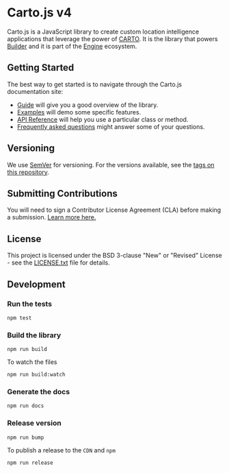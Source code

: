 # Carto.js v4

Carto.js is a JavaScript library to create custom location intelligence applications that leverage the power of [CARTO](https://carto.com/). It is the library that powers [Builder](https://carto.com/builder/) and it is part of the [Engine](https://carto.com/pricing/engine/) ecosystem.

## Getting Started

The best way to get started is to navigate through the Carto.js documentation site:

- [Guide](https://cartodb.github.io/full-reference-api/) will give you a good overview of the library.
- [Examples](https://cartodb.github.io/full-reference-api/examples/) will demo some specific features.
- [API Reference](https://cartodb.github.io/full-reference-api/docs/) will help you use a particular class or method.
- [Frequently asked questions](https://cartodb.github.io/full-reference-api/faqs/) might answer some of your questions.

## Versioning

We use [SemVer](http://semver.org/) for versioning. For the versions available, see the [tags on this repository](https://github.com/CartoDB/cartodb.js/tags).

## Submitting Contributions

You will need to sign a Contributor License Agreement (CLA) before making a submission. [Learn more here.](https://carto.com/contributions/)

## License

This project is licensed under the BSD 3-clause "New" or "Revised" License - see the [LICENSE.txt](LICENSE.txt) file for details.

## Development

### Run the tests

```
npm test
```

### Build the library

```
npm run build
```

To watch the files

```
npm run build:watch
```

### Generate the docs

```
npm run docs
```

### Release version

```
npm run bump
```

To publish a release to the `CDN` and `npm`

```
npm run release
```
